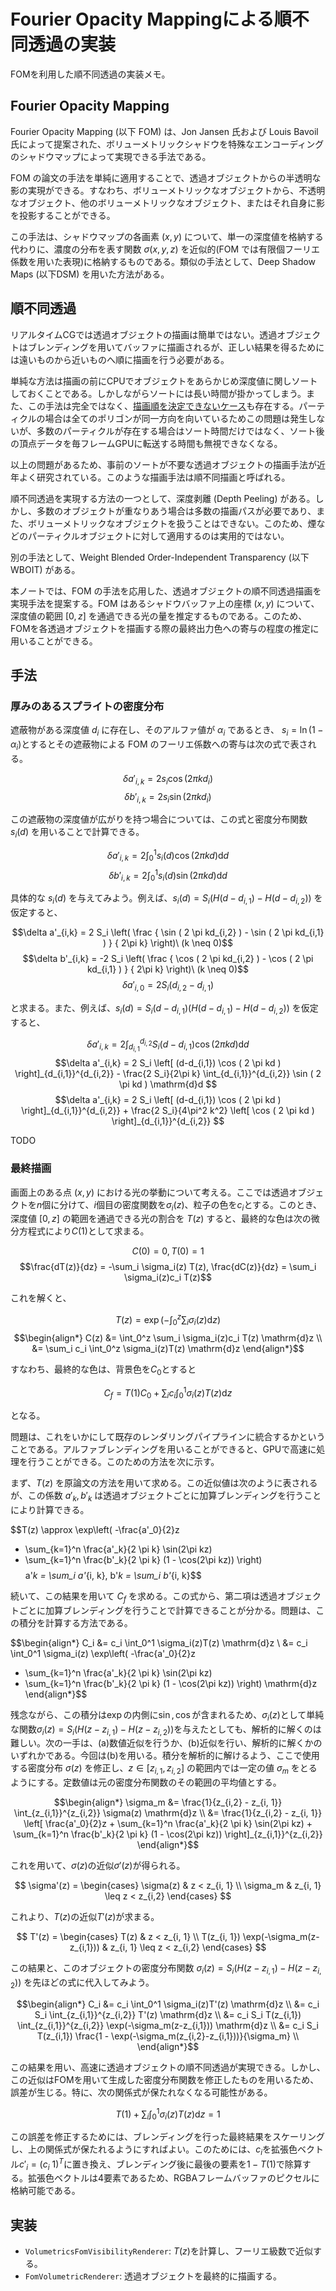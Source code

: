 Fourier Opacity Mappingによる順不同透過の実装
=======================

FOMを利用した順不同透過の実装メモ。

Fourier Opacity Mapping
----

Fourier Opacity Mapping (以下 FOM) は、Jon Jansen 氏および Louis Bavoil 氏によって提案された、ボリューメトリックシャドウを特殊なエンコーディングのシャドウマップによって実現できる手法である。

FOM の論文の手法を単純に適用することで、透過オブジェクトからの半透明な影の実現ができる。すなわち、ボリューメトリックなオブジェクトから、不透明なオブジェクト、他のボリューメトリックなオブジェクト、またはそれ自身に影を投影することができる。
<!-- もっと一般化 -->

この手法は、シャドウマップの各画素 $(x, y)$ について、単一の深度値を格納する代わりに、濃度の分布を表す関数 $\sigma(x, y, z)$ を近似的(FOM では有限個フーリエ係数を用いた表現)に格納するものである。類似の手法として、Deep Shadow Maps (以下DSM) を用いた方法がある。<!-- TODO: DSM, Opacity Shadow Mappingとの比較 -->


順不同透過
----

リアルタイムCGでは透過オブジェクトの描画は簡単ではない。透過オブジェクトはブレンディングを用いてバッファに描画されるが、正しい結果を得るためには遠いものから近いものへ順に描画を行う必要がある。

単純な方法は描画の前にCPUでオブジェクトをあらかじめ深度値に関しソートしておくことである。しかしながらソートには長い時間が掛かってしまう。また、この手法は完全ではなく、[描画順を決定できないケース](https://www.opengl.org/wiki/File:Triple_overlap.png)も存在する。パーティクルの場合は全てのポリゴンが同一方向を向いているためこの問題は発生しないが、多数のパーティクルが存在する場合はソート時間だけではなく、ソート後の頂点データを毎フレームGPUに転送する時間も無視できなくなる。

以上の問題があるため、事前のソートが不要な透過オブジェクトの描画手法が近年よく研究されている。このような描画手法は順不同描画と呼ばれる。

順不同透過を実現する方法の一つとして、深度剥離 (Depth Peeling) がある。しかし、多数のオブジェクトが重なりあう場合は多数の描画パスが必要であり、また、ボリューメトリックなオブジェクトを扱うことはできない。このため、煙などのパーティクルオブジェクトに対して適用するのは実用的ではない。

別の手法として、Weight Blended Order-Independent Transparency (以下WBOIT) がある。 <!-- TODO: WBOITについて。(a) バッファの精度, (b) アーティファクト, (c) 加算ブレンディングの数値的安定性 -->

本ノートでは、FOM の手法を応用した、透過オブジェクトの順不同透過描画を実現手法を提案する。FOM はあるシャドウバッファ上の座標 $(x, y)$ について、深度値の範囲 $[0, z]$ を通過できる光の量を推定するものである。このため、FOMを各透過オブジェクトを描画する際の最終出力色への寄与の程度の推定に用いることができる。


手法
------

### 厚みのあるスプライトの密度分布

遮蔽物がある深度値 $d_i$ に存在し、そのアルファ値が $\alpha_i$ であるとき、 $s_i = \ln (1 - \alpha_i )$とするとその遮蔽物による FOM のフーリエ係数への寄与は次の式で表される。

$$\delta a'_{i,k} = 2 s_i \cos ( 2 \pi kd_i )  $$
$$\delta b'_{i,k} = 2 s_i \sin ( 2 \pi kd_i )  $$

この遮蔽物の深度値が広がりを持つ場合については、この式と密度分布関数 $s_i(d)$ を用いることで計算できる。

$$\delta a'_{i,k} = 2 \int_0^1 s_i(d) \cos ( 2 \pi kd ) \mathrm{d}d $$
$$\delta b'_{i,k} = 2 \int_0^1 s_i(d) \sin ( 2 \pi kd ) \mathrm{d}d $$

具体的な $s_i(d)$ を与えてみよう。例えば、$s_i(d) = S_i(H(d-d_{i,1}) - H(d-d_{i,2}))$ を仮定すると、

$$\delta a'_{i,k} = 2 S_i \left( \frac { \sin ( 2 \pi kd_{i,2} ) - \sin ( 2 \pi kd_{i,1} ) } { 2\pi k} \right)\ (k \neq 0)$$
$$\delta b'_{i,k} = -2 S_i \left( \frac { \cos ( 2 \pi kd_{i,2} ) - \cos ( 2 \pi kd_{i,1} ) } { 2\pi k} \right)\ (k \neq 0)$$
$$\delta a'_{i,0} = 2S_i(d_{i,2}-d_{i,1})$$

と求まる。また、例えば、$s_i(d) = S_i(d-d_{i,1})(H(d-d_{i,1}) - H(d-d_{i,2}))$ を仮定すると、

$$\delta a'_{i,k} = 2 \int_{d_{i,1}}^{d_{i,2}} S_i(d-d_{i,1}) \cos ( 2 \pi kd ) \mathrm{d}d $$
$$\delta a'_{i,k} = 2 S_i
\left[ (d-d_{i,1}) \cos ( 2 \pi kd ) \right]_{d_{i,1}}^{d_{i,2}} - \frac{2 S_i}{2\pi k}
\int_{d_{i,1}}^{d_{i,2}} \sin ( 2 \pi kd ) \mathrm{d}d  $$
$$\delta a'_{i,k} = 2 S_i
\left[ (d-d_{i,1}) \cos ( 2 \pi kd ) \right]_{d_{i,1}}^{d_{i,2}} + \frac{2 S_i}{4\pi^2 k^2}
\left[ \cos ( 2 \pi kd ) \right]_{d_{i,1}}^{d_{i,2}}  $$

TODO

### 最終描画

画面上のある点 $(x, y)$ における光の挙動について考える。ここでは透過オブジェクトを$n$個に分けて、$i$個目の密度関数を$\sigma_i(z)$、粒子の色を$c_i$とする。このとき、深度値 $[0, z]$ の範囲を通過できる光の割合を $T(z)$ すると、最終的な色は次の微分方程式により$C(1)$として求まる。

$$C(0) = 0, T(0) = 1$$
$$\frac{dT(z)}{dz} = -\sum_i \sigma_i(z) T(z),
 \frac{dC(z)}{dz} = \sum_i \sigma_i(z)c_i T(z)$$
 
これを解くと、

$$T(z) = \exp\left(-\int_0^z \sum_i \sigma_i(z) \mathrm{d}z \right)$$
$$\begin{align*}
C(z) &= \int_0^z \sum_i \sigma_i(z)c_i T(z) \mathrm{d}z  \\
     &= \sum_i c_i \int_0^z \sigma_i(z)T(z) \mathrm{d}z
\end{align*}$$

すなわち、最終的な色は、背景色を$C_0$とすると

$$C_f = T(1)C_0 + \sum_i c_i \int_0^1 \sigma_i(z)T(z) \mathrm{d}z $$

となる。

問題は、これをいかにして既存のレンダリングパイプラインに統合するかということである。アルファブレンディングを用いることができると、GPUで高速に処理を行うことができる。このための方法を次に示す。

まず、$T(z)$ を原論文の方法を用いて求める。この近似値は次のように表されるが、この係数 $a'_k, b'_k$ は透過オブジェクトごとに加算ブレンディングを行うことにより計算できる。

$$T(z) \approx \exp\left(
-\frac{a'_0}{2}z
 - \sum_{k=1}^n \frac{a'_k}{2 \pi k} \sin(2\pi kz)
 - \sum_{k=1}^n \frac{b'_k}{2 \pi k} (1 - \cos(2\pi kz))
\right) $$
$$a'_k = \sum_i a'_{i, k}, b'_k = \sum_i b'_{i, k}$$

続いて、この結果を用いて $C_f$ を求める。この式から、第二項は透過オブジェクトごとに加算ブレンディングを行うことで計算できることが分かる。問題は、この積分を計算する方法である。

$$\begin{align*}
C_i &= c_i \int_0^1 \sigma_i(z)T(z) \mathrm{d}z \\
&= c_i \int_0^1 \sigma_i(z) \exp\left(
-\frac{a'_0}{2}z
 - \sum_{k=1}^n \frac{a'_k}{2 \pi k} \sin(2\pi kz)
 - \sum_{k=1}^n \frac{b'_k}{2 \pi k} (1 - \cos(2\pi kz))
\right) \mathrm{d}z
\end{align*}$$

残念ながら、この積分は$\exp$の内側に$\sin, \cos$が含まれるため、$\sigma_i(z)$として単純な関数$\sigma_i(z) = S_i(H(z-z_{i,1}) - H(z-z_{i,2}))$を与えたとしても、解析的に解くのは難しい。次の一手は、(a)数値近似を行うか、(b)近似を行い、解析的に解くかのいずれかである。今回は(b)を用いる。積分を解析的に解けるよう、ここで使用する密度分布 $\sigma(z)$ を修正し、$z \in [z_{i,1}, z_{i,2}]$ の範囲内では一定の値 $\sigma_m$ をとるようにする。定数値は元の密度分布関数のその範囲の平均値とする。

$$\begin{align*}
\sigma_m &= \frac{1}{z_{i,2} - z_{i, 1}}
	\int_{z_{i,1}}^{z_{i,2}} \sigma(z) \mathrm{d}z \\
&= \frac{1}{z_{i,2} - z_{i, 1}} \left[
	\frac{a'_0}{2}z
	 + \sum_{k=1}^n \frac{a'_k}{2 \pi k} \sin(2\pi kz)
	 + \sum_{k=1}^n \frac{b'_k}{2 \pi k} (1 - \cos(2\pi kz))
\right]_{z_{i,1}}^{z_{i,2}}
\end{align*}$$

これを用いて、$\sigma(z)$の近似$\sigma'(z)$が得られる。

$$
\sigma'(z) = \begin{cases}
\sigma(z) & z < z_{i, 1} \\
\sigma_m & z_{i, 1} \leq z < z_{i,2}
\end{cases}
$$

これより、$T(z)$の近似$T'(z)$が求まる。

$$
T'(z) = \begin{cases}
T(z) & z < z_{i, 1} \\
T(z_{i, 1}) \exp(-\sigma_m(z-z_{i,1})) & z_{i, 1} \leq z < z_{i,2}
\end{cases}
$$

この結果と、このオブジェクトの密度分布関数 $\sigma_i(z) = S_i(H(z-z_{i,1}) - H(z-z_{i,2}))$ を先ほどの式に代入してみよう。

$$\begin{align*}
C_i &= c_i \int_0^1 \sigma_i(z)T'(z) \mathrm{d}z \\
	&= c_i S_i \int_{z_{i,1}}^{z_{i,2}} T'(z) \mathrm{d}z \\
	&= c_i S_i T(z_{i,1}) \int_{z_{i,1}}^{z_{i,2}} \exp(-\sigma_m(z-z_{i,1})) \mathrm{d}z \\
	&= c_i S_i T(z_{i,1}) \frac{1 - \exp(-\sigma_m(z_{i,2}-z_{i,1}))}{\sigma_m}  \\
\end{align*}$$

この結果を用い、高速に透過オブジェクトの順不同透過が実現できる。しかし、この近似はFOMを用いて生成した密度分布関数を修正したものを用いるため、誤差が生じる。特に、次の関係式が保たれなくなる可能性がある。

$$T(1) + \sum_i \int_0^1 \sigma_i(z)T(z) \mathrm{d}z = 1$$

この誤差を修正するためには、ブレンディングを行った最終結果をスケーリングし、上の関係式が保たれるようにすればよい。このためには、$c_i$を拡張色ベクトル$c'_i = (c_i\ 1)^T$に置き換え、ブレンディング後に最後の要素を$1 - T(1)$で除算する。拡張色ベクトルは4要素であるため、RGBAフレームバッファのピクセルに格納可能である。

実装
-----

* `VolumetricsFomVisibilityRenderer`: $T(z)$を計算し、フーリエ級数で近似する。
* `FomVolumetricRenderer`: 透過オブジェクトを最終的に描画する。
